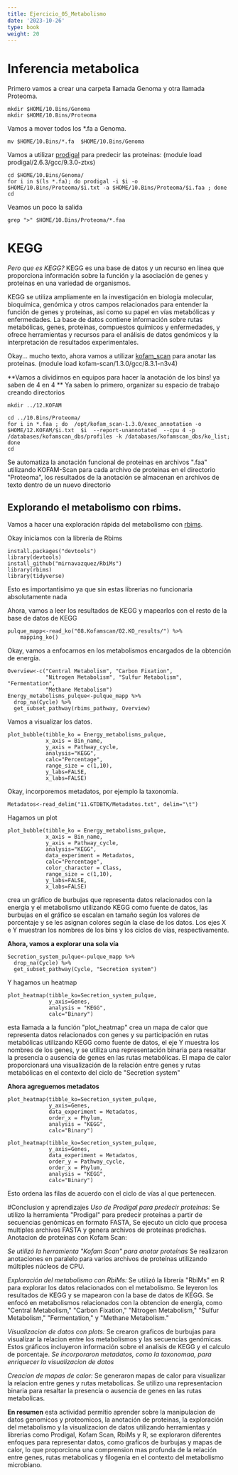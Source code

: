 ```yaml
---
title: Ejercicio_05_Metabolismo
date: '2023-10-26'
type: book
weight: 20
---
```

# Inferencia metabolica

Primero vamos a crear una carpeta llamada Genoma y otra llamada Proteoma.

```
mkdir $HOME/10.Bins/Genoma
mkdir $HOME/10.Bins/Proteoma
```

Vamos a mover todos los *.fa a Genoma.

```
mv $HOME/10.Bins/*.fa  $HOME/10.Bins/Genoma
```

Vamos a utilizar [prodigal](https://github.com/hyattpd/Prodigal) para predecir las proteínas:
(module load prodigal/2.6.3/gcc/9.3.0-ztxs)
```
cd $HOME/10.Bins/Genoma/
for i in $(ls *.fa); do prodigal -i $i -o $HOME/10.Bins/Proteoma/$i.txt -a $HOME/10.Bins/Proteoma/$i.faa ; done
cd
```

Veamos un poco la salida

```
grep ">" $HOME/10.Bins/Proteoma/*.faa
```

# KEGG
*Pero que es KEGG?*
KEGG es una base de datos y un recurso en línea que proporciona información sobre la función y la asociación de genes y proteínas en una variedad de organismos.

KEGG se utiliza ampliamente en la investigación en biología molecular, bioquímica, genómica y otros campos relacionados para entender la función de genes y proteínas, así como su papel en vías metabólicas y enfermedades. La base de datos contiene información sobre rutas metabólicas, genes, proteínas, compuestos químicos y enfermedades, y ofrece herramientas y recursos para el análisis de datos genómicos y la interpretación de resultados experimentales.

Okay... mucho texto, ahora vamos a utilizar [kofam_scan](https://github.com/takaram/kofam_scan) para anotar las proteínas.
(module load kofam-scan/1.3.0/gcc/8.3.1-n3v4)

**Vamos a dividirnos en equipos para hacer la anotación de los bins! ya saben de 4 en 4 **
Ya saben lo primero, organizar su espacio de trabajo creando directorios
```
mkdir ../12.KOFAM
```

```
cd ../10.Bins/Proteoma/
for i in *.faa ; do  /opt/kofam_scan-1.3.0/exec_annotation -o  $HOME/12.KOFAM/$i.txt  $i  --report-unannotated  --cpu 4 -p /databases/kofamscan_dbs/profiles -k /databases/kofamscan_dbs/ko_list; done
cd 
```
Se automatiza la anotación funcional de proteinas en archivos ".faa" utilizando KOFAM-Scan para cada archivo de proteinas en el directorio "Proteoma", los resultados de la anotación se almacenan en archivos de texto dentro de un nuevo directorio

## Explorando el metabolismo con rbims.

Vamos a hacer una exploración rápida del metabolismo con [rbims](https://mirnavazquez.github.io/RbiMs/index.html).

Okay iniciamos con la librería de Rbims

```
install.packages("devtools")
library(devtools)
install_github("mirnavazquez/RbiMs")
library(rbims)
library(tidyverse)
```
Esto es importantisimo ya que sin estas librerias no funcionaria absolutamente nada

Ahora, vamos a leer los resultados de KEGG y mapearlos con el resto de la base de datos de KEGG

```
pulque_mapp<-read_ko("08.Kofamscan/02.KO_results/") %>%
    mapping_ko()
```

Okay, vamos a enfocarnos en los metabolismos encargados de la obtención de energía. 

```
Overview<-c("Central Metabolism", "Carbon Fixation", 
            "Nitrogen Metabolism", "Sulfur Metabolism", "Fermentation", 
            "Methane Metabolism")
Energy_metabolisms_pulque<-pulque_mapp %>%
  drop_na(Cycle) %>%
  get_subset_pathway(rbims_pathway, Overview) 
```

Vamos a visualizar los datos.

```
plot_bubble(tibble_ko = Energy_metabolisms_pulque,
            x_axis = Bin_name, 
            y_axis = Pathway_cycle,
            analysis="KEGG",
            calc="Percentage",
            range_size = c(1,10),
            y_labs=FALSE,
            x_labs=FALSE)  
```

Okay, incorporemos metadatos, por ejemplo la taxonomía. 

```
Metadatos<-read_delim("11.GTDBTK/Metadatos.txt", delim="\t")
```

Hagamos un plot

```
plot_bubble(tibble_ko = Energy_metabolisms_pulque,
            x_axis = Bin_name, 
            y_axis = Pathway_cycle,
            analysis="KEGG",
            data_experiment = Metadatos,
            calc="Percentage",
            color_character = Class,
            range_size = c(1,10),
            y_labs=FALSE,
            x_labs=FALSE) 
```
crea un gráfico de burbujas que representa datos relacionados con la energía y el metabolismo utilizando KEGG como fuente de datos, las burbujas en el gráfico se escalan en tamaño según los valores de porcentaje y se les asignan colores según la clase de los datos. Los ejes X e Y muestran los nombres de los bins y los ciclos de vías, respectivamente.

**Ahora, vamos a explorar una sola vía**

```
Secretion_system_pulque<-pulque_mapp %>%
  drop_na(Cycle) %>%
  get_subset_pathway(Cycle, "Secretion system")
```

Y hagamos un heatmap

```
plot_heatmap(tibble_ko=Secretion_system_pulque, 
             y_axis=Genes,
             analysis = "KEGG",
             calc="Binary")
```
esta llamada a la función "plot_heatmap" crea un mapa de calor que representa datos relacionados con genes y su participación en rutas metabólicas utilizando KEGG como fuente de datos, el eje Y muestra los nombres de los genes, y se utiliza una representación binaria para resaltar la presencia o ausencia de genes en las rutas metabólicas. El mapa de calor proporcionará una visualización de la relación entre genes y rutas metabólicas en el contexto del ciclo de "Secretion system"

**Ahora agreguemos metadatos**

```
plot_heatmap(tibble_ko=Secretion_system_pulque, 
             y_axis=Genes,
             data_experiment = Metadatos,
             order_x = Phylum,
             analysis = "KEGG",
             calc="Binary")
```

```
plot_heatmap(tibble_ko=Secretion_system_pulque, 
             y_axis=Genes,
             data_experiment = Metadatos,
             order_y = Pathway_cycle,
             order_x = Phylum,
             analysis = "KEGG",
             calc="Binary")
```
Esto ordena las filas de acuerdo con el ciclo de vías al que pertenecen.

#Conclusion y aprendizajes 
*Uso de Prodigal para predecir proteínas:*
   Se utilizo la herramienta "Prodigal" para predecir proteínas a partir de secuencias genómicas en formato FASTA, Se ejecuto un ciclo que procesa multiples archivos FASTA y genera archivos de proteínas predichas.
Anotacion de proteínas con Kofam Scan:

*Se utilizó la herramienta "Kofam Scan" para anotar proteínas* Se realizaron anotaciones en paralelo para varios archivos de proteínas utilizando múltiples núcleos de CPU.

*Exploración del metabolismo con RbiMs:*
Se utilizó la librería "RbiMs" en R para explorar los datos relacionados con el metabolismo.
Se leyeron los resultados de KEGG y se mapearon con la base de datos de KEGG.
Se enfocó en metabolismos relacionados con la obtencion de energía, como "Central Metabolism," "Carbon Fixation," "Nitrogen Metabolism," "Sulfur Metabolism," "Fermentation," y "Methane Metabolism."

*Visualizacion de datos con plots:*
Se crearon graficos de burbujas para visualizar la relacion entre los metabolismos y las secuencias genómicas. Estos gráficos incluyeron información sobre el analisis de KEGG y el calculo de porcentaje.
*Se incorporaron metadatos, como la taxonomaa, para enriquecer la visualizacion de datos*

*Creacion de mapas de calor:*
Se generaron mapas de calor para visualizar la relacion entre genes y rutas metabolicas. Se utilizo una representacion binaria para resaltar la presencia o ausencia de genes en las rutas metabolicas.

**En resumen** esta actividad permitio aprender sobre la manipulacion de datos genomicos y proteomicos, la anotación de proteinas, la exploración del metabolismo y la visualizacion de datos utilizando herramientas y librerias como Prodigal, Kofam Scan, RbiMs y R,  se exploraron diferentes enfoques para representar datos, como graficos de burbujas y mapas de calor, lo que proporciona una comprension mas profunda de la relación entre genes, rutas metabolicas y filogenia en el contexto del metabolismo microbiano.
